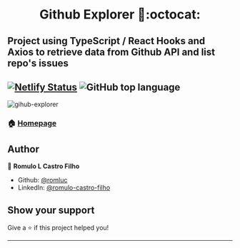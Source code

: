 <h1 align="center">Github Explorer 🔭:octocat:</h1>

## Project using TypeScript / React Hooks and Axios to retrieve data from Github API and list repo's issues

[![Netlify Status](https://api.netlify.com/api/v1/badges/d0d3ce2f-6539-40a8-a699-de9b135ea450/deploy-status)](https://app.netlify.com/sites/romluc-githubexplorer/deploys)
![GitHub top language](https://img.shields.io/github/languages/top/romluc/gostack11--first-react-project)
---

![gihub-explorer](https://user-images.githubusercontent.com/44209758/81997288-b30ab080-9625-11ea-856f-030b1153e460.gif)



### 🏠 [Homepage](https://romluc-githubexplorer.netlify.app/)

## Author

👤 **Romulo L Castro Filho**

* Github: [@romluc](https://github.com/romluc)
* LinkedIn: [@romulo-castro-filho](https://linkedin.com/in/romulo-castro-filho)

## Show your support

Give a ⭐️ if this project helped you!

***

